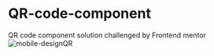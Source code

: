 # QR-code-component
QR code component solution challenged by Frontend mentor
![mobile-designQR](https://user-images.githubusercontent.com/9740921/180166564-ec4bd0d9-c452-4425-9fcb-059b8580294f.jpg)
